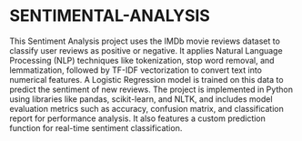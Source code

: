 # SENTIMENTAL-ANALYSIS
This Sentiment Analysis project uses the IMDb movie reviews dataset to classify user reviews as positive or negative. It applies Natural Language Processing (NLP) techniques like tokenization, stop word removal, and lemmatization, followed by TF-IDF vectorization to convert text into numerical features. A Logistic Regression model is trained on this data to predict the sentiment of new reviews. The project is implemented in Python using libraries like pandas, scikit-learn, and NLTK, and includes model evaluation metrics such as accuracy, confusion matrix, and classification report for performance analysis. It also features a custom prediction function for real-time sentiment classification.
